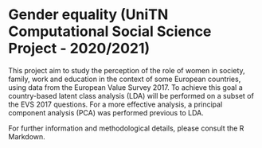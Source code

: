 # Gender equality (UniTN Computational Social Science Project - 2020/2021)
This project aim to study the perception of the role of women in society, family, work and education in the context of some European countries, using data from the European Value Survey 2017.
To achieve this goal a country-based latent class analysis (LDA) will be performed on a subset of the EVS 2017 questions.
For a more effective analysis, a principal component analysis (PCA) was performed previous to LDA.

For further information and methodological details, please consult the R Markdown.
